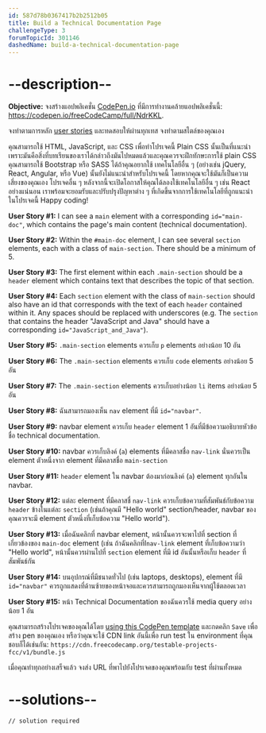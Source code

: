 ```yaml
---
id: 587d78b0367417b2b2512b05
title: Build a Technical Documentation Page
challengeType: 3
forumTopicId: 301146
dashedName: build-a-technical-documentation-page
---
```


# --description--

**Objective:** จงสร้างแอปพลิเคชั่น [CodePen.io](https://codepen.io) ที่มีการทำงานคล้ายแอปพลิเคชั่นนี้: <https://codepen.io/freeCodeCamp/full/NdrKKL>.

จงทำตามการหลัก [user stories](https://en.wikipedia.org/wiki/User_story) และทดสอบให้ผ่านทุกเทส
จงทำตามสไตล์ของคุณเอง

คุณสามารถใช้ HTML, JavaScript, และ CSS เพื่อทำโปรเจคนี้
Plain CSS นั้นเป็นที่แนะนำเพราะมันคือสิ่งที่บทเรียนของเราได้กล่าวถึงมันไปหมดแล้วและคุณควรจะฝึกทักษะการใช้ plain CSS
คุณสามารถใช้ Bootstrap หรือ SASS ได้ถ้าคุณอยากใช้
เทคโนโลยีอื่น ๆ (อย่างเช่น jQuery, React, Angular, หรือ Vue) นั้นยังไม่แนะนำสำหรับโปรเจคนี้ โดยหากคุณจะใช้มันก็เป็นความเสี่ยงของคุณเอง
โปรเจคอื่น ๆ หลังจากนี้จะเปิดโอกาสให้คุณได้ลองใช้เทคโนโลยีอื่น ๆ เช่น React อย่างแน่นอน
เราพร้อมจะยอมรับและปรับปรุงปัญหาต่าง ๆ ที่เกิดขึ้นจากการใช้เทคโนโลยีที่ถูกแนะนำในโปรเจคนี้ Happy coding!

**User Story #1:** I can see a `main` element with a corresponding `id="main-doc"`, which contains the page's main content (technical documentation).

**User Story #2:** Within the `#main-doc` element, I can see several `section` elements, each with a class of `main-section`. There should be a minimum of 5.

**User Story #3:** The first element within each `.main-section` should be a `header` element which contains text that describes the topic of that section.

**User Story #4:** Each `section` element with the class of `main-section` should also have an id that corresponds with the text of each `header` contained within it. Any spaces should be replaced with underscores (e.g. The `section` that contains the header "JavaScript and Java" should have a corresponding `id="JavaScript_and_Java"`).

**User Story #5:** `.main-section` elements ควรเก็บ `p` elements อย่างน้อย 10 อัน 

**User Story #6:** The `.main-section` elements ควรเก็บ `code` elements อย่างน้อย 5 อัน

**User Story #7:** The `.main-section` elements ควรเก็บอย่างน้อย `li` items อย่างน้อย 5 อัน

**User Story #8:** ฉันสามารถมองเห็น `nav` element ที่มี `id="navbar"`.

**User Story #9:** navbar element ควรเก็บ `header` element 1 อันที่มีข้อความอธิบายหัวข้อชื่อ technical documentation.

**User Story #10:** navbar ควรเก็บลิงค์ (`a`) elements ที่มีคลาสชื่อ `nav-link` นั่นควรเป็น element ตัวหนึ่งจาก element ที่มีคลาสชื่อ `main-section`

**User Story #11:** `header` element ใน navbar ต้องมาก่อนลิงค์ (`a`) element ทุกอันใน navbar.

**User Story #12:** แต่ละ element ที่มีคลาสชื่ `nav-link` ควรเก็บข้อความที่สัมพันธ์กับข้อความ `header` ข้างในแต่ละ `section` (เช่นถ้าคุณมี "Hello world" section/header, navbar ของคุณควรจะมี element ตัวหนึ่งที่เก็บข้อความ "Hello world").

**User Story #13:** เมื่อฉันคลิกที่ navbar element, หน้านั้นควรจะพาไปที่ section ที่เกี่ยวข้องของ `main-doc` element (เช่น ถ้าฉันคลิกที่I`nav-link` element ที่เก็บข้อความว่า "Hello world", หน้านั้นควรผ่านไปที่ `section` element ที่มี id อันนั้นหรือเก็บ `header` ที่สัมพันธ์กัน

**User Story #14:** บนอุปกรณ์ที่มีชนาดทั่วไป (เช่น laptops, desktops), element ที่มี `id="navbar"` ควรถูกแสดงที่ด้านซ้ายของหน้าจอและควรสามารถถูกมองเห็นจากผู้ใช้ตลอดเวลา

**User Story #15:** หน้า Technical Documentation ของฉันควรใช้ media query อย่างน้อย 1 อัน

คุณสามารถสร้างโปรเจคของคุณได้โดย <a href='https://codepen.io/pen?template=MJjpwO' target='_blank' rel='nofollow'>using this CodePen template</a> และกดคลิก `Save` เพื่อสร้าง pen ของคุณเอง หรือว่าคุณจะใช้ CDN link อันนี้เพื่อ run test ใน environment ที่คุณชอบก็ได้เช่นกัน: `https://cdn.freecodecamp.org/testable-projects-fcc/v1/bundle.js`

เมื่อคุณทำทุกอย่างเสร็จแล้ว จงส่ง URL ที่พาไปยังโปรเจคของคุณพร้อมกับ test ที่ผ่านทั้งหมด 
# --solutions--

```html
// solution required
```
